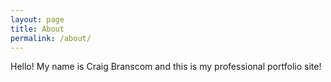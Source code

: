 ```yaml
---
layout: page
title: About
permalink: /about/
---
```


Hello! My name is Craig Branscom and this is my professional portfolio site!
